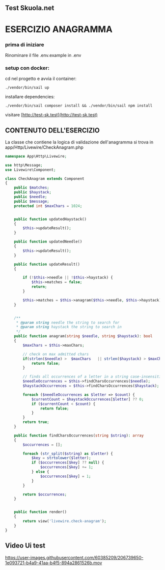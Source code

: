 ## Test Skuola.net

# ESERCIZIO ANAGRAMMA
### prima di iniziare
Rinominare il file .env.example in .env

### setup con docker:
cd nel progetto e avvia il container:
```shell
./vendor/bin/sail up 
```
installare dependencies:
```shell
./vendor/bin/sail composer install && ./vendor/bin/sail npm install
````
visitare
[http://test-sk.test](http://test-sk.test)
## CONTENUTO DELL'ESERCIZIO
La classe che contiene la logica di validazione dell'anagramma si trova in app/Http/Livewire/CheckAnagram.php
```php
namespace App\Http\Livewire;

use http\Message;
use Livewire\Component;

class CheckAnagram extends Component
{
    public $matches;
    public $haystack;
    public $needle;
    public $message;
    protected int $maxChars = 1024;


    public function updatedHaystack()
    {
        $this->updateResult();
    }

    public function updatedNeedle()
    {
        $this->updateResult();
    }

    public function updateResult()
    {

        if (!$this->needle || !$this->haystack) {
            $this->matches = false;
            return;
        }

        $this->matches = $this->anagram($this->needle, $this->haystack);
    }


    /**
     * @param string needle the string to search for
     * @param string haystack the string to search in
     */
    public function anagram(string $needle, string $haystack): bool
    {
        $maxChars = $this->maxChars;

        // check on max admitted chars
        if(strlen($needle) >  $maxChars   || strlen($haystack) > $maxChars){
            return false;
        }

        // finds all occurrences of a letter in a string case-insensitive
        $needleOccurrences = $this->findCharsOccurrences($needle);
        $haystackOccurrences = $this->findCharsOccurrences($haystack);

        foreach ($needleOccurrences as $letter => $count) {
            $currentCount = $haystackOccurrences[$letter] ?? 0;
            if ($currentCount < $count) {
                return false;
            }
        }
        return true;
    }

    public function findCharsOccurrences(string $string): array
    {
        $occurrences = [];

        foreach (str_split($string) as $letter) {
            $key = strtolower($letter);
            if ($occurrences[$key] ?? null) {
                $occurrences[$key] += 1;
            } else {
                $occurrences[$key] = 1;
            }
        }

        return $occurrences;
    }


    public function render()
    {
        return view('livewire.check-anagram');
    }
}
```


## Video Ui test




https://user-images.githubusercontent.com/60385209/206739650-1e093721-b4a9-41aa-b4f5-894a2861526b.mov






